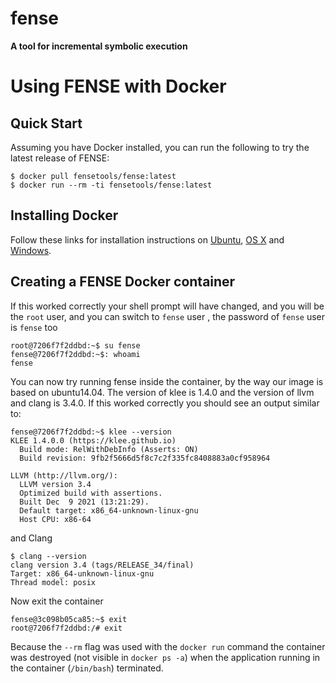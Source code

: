 # fense
**A tool for incremental symbolic execution**



# Using FENSE with Docker



## Quick Start

Assuming you have Docker installed, you can run the following to try the latest release of FENSE:

```docker
$ docker pull fensetools/fense:latest
$ docker run --rm -ti fensetools/fense:latest
```



## Installing Docker

Follow these links for installation instructions on [Ubuntu](https://docs.docker.com/engine/install/ubuntu/), [OS X](https://docs.docker.com/installation/mac/) and [Windows](https://docs.docker.com/installation/windows/).



## Creating a FENSE Docker container

If this worked correctly your shell prompt will have changed, and you will be the `root` user, and you can switch to `fense` user , the password of `fense` user is `fense` too

```docker
root@7206f7f2ddbd:~$ su fense
fense@7206f7f2ddbd:~$: whoami
fense
```

You can now try running fense inside the container, by the way our image is based on ubuntu14.04. The version of klee is 1.4.0 and the version of llvm and clang is 3.4.0. If this worked correctly you should see an output similar to:

```
fense@7206f7f2ddbd:~$ klee --version
KLEE 1.4.0.0 (https://klee.github.io)
  Build mode: RelWithDebInfo (Asserts: ON)
  Build revision: 9fb2f5666d5f8c7c2f335fc8408883a0cf958964

LLVM (http://llvm.org/):
  LLVM version 3.4
  Optimized build with assertions.
  Built Dec  9 2021 (13:21:29).
  Default target: x86_64-unknown-linux-gnu
  Host CPU: x86-64
```

and Clang

``` 
$ clang --version
clang version 3.4 (tags/RELEASE_34/final)
Target: x86_64-unknown-linux-gnu
Thread model: posix
```

Now exit the container

```
fense@3c098b05ca85:~$ exit
root@7206f7f2ddbd:/# exit
```

Because the `--rm` flag was used with the `docker run` command the container was destroyed (not visible in `docker ps -a`) when the application running in the container (`/bin/bash`) terminated.
